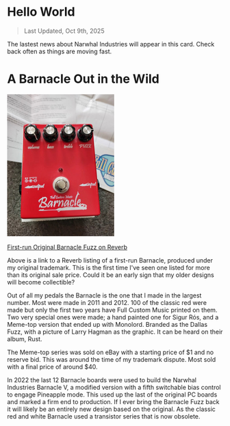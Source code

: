 # Hello World

>Last Updated, Oct 9th, 2025

The lastest news about Narwhal Industries will appear in this card. Check back often as things are moving fast. 

# A Barnacle Out in the Wild

[![Original Barnacle](/_img/md_barnaclebill.jpg)](https://www.awin1.com/cread.php?awinmid=67144&awinaffid=2579497&ued=https%3A%2F%2Freverb.com%2Fitem%2F92219419-full-custom-music-barnacle-fuzz-pedal-2010-s-ted)

[First-run Original Barnacle Fuzz on Reverb](https://www.awin1.com/cread.php?awinmid=67144&awinaffid=2579497&ued=https%3A%2F%2Freverb.com%2Fitem%2F92219419-full-custom-music-barnacle-fuzz-pedal-2010-s-ted)

Above is a link to a Reverb listing of a first-run Barnacle, produced under my original trademark. This is the first time I've seen one listed for more than its original sale price. Could it be an early sign that my older designs will become collectible?

Out of all my pedals the Barnacle is the one that I made in the largest number. Most were made in 2011 and 2012. 100 of the classic red were made but only the first two years have Full Custom Music printed on them. Two very special ones were made; a hand painted one for Sigur Rós, and a Meme-top version that ended up with Monolord. Branded as the Dallas Fuzz, with a picture of Larry Hagman as the graphic. It can be heard on their album, Rust. 

The Meme-top series was sold on eBay with a starting price of $1 and no reserve bid. This was around the time of my trademark dispute. Most sold with a final price of around $40. 

In 2022 the last 12 Barnacle boards were used to build the Narwhal Industries Barnacle V, a modified version with a fifth switchable bias control to engage Pineapple mode. This used up the last of the original PC boards and marked a firm end to production. If I ever bring the Barnacle Fuzz back it will likely be an entirely new design based on the original. As the classic red and white Barnacle used a transistor series that is now obsolete. 